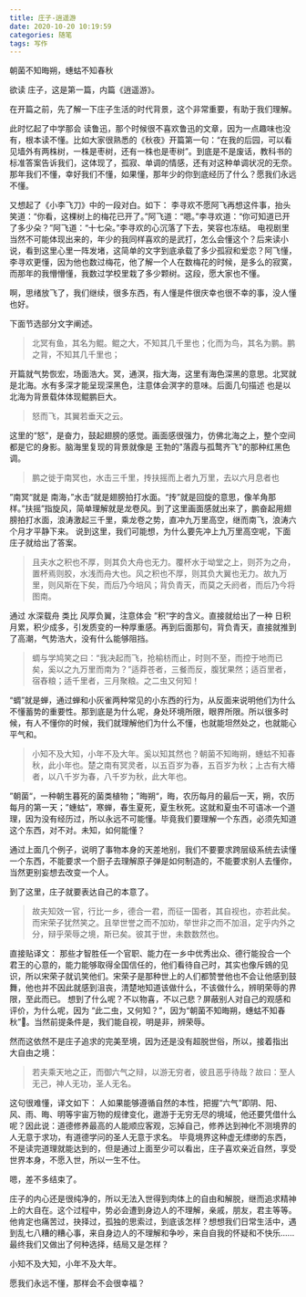 ```yaml
---
title: 庄子-逍遥游
date: 2020-10-20 10:19:59
categories: 随笔
tags: 写作
---
```


朝菌不知晦朔，蟪蛄不知春秋

<!-- more -->

欲读 庄子，这是第一篇，内篇《逍遥游》。

在开篇之前，先了解一下庄子生活的时代背景，这个非常重要，有助于我们理解。

此时忆起了中学那会 读鲁迅，那个时候很不喜欢鲁迅的文章，因为一点趣味也没有，根本读不懂。比如大家很熟悉的《秋夜》开篇第一句：“在我的后园，可以看见墙外有两株树，一株是枣树，还有一株也是枣树”。到底是不是废话，教科书的标准答案告诉我们，这体现了，孤寂、单调的情感，还有对这种单调状况的无奈。那年我们不懂，幸好我们不懂，如果懂，那年少的你到底经历了什么？愿我们永远不懂。

又想起了《小李飞刀》中的一段对白。如下：
李寻欢不愿阿飞再想这件事，抬头笑道：“你看，这棵树上的梅花已开了。”阿飞道：“嗯。”李寻欢道：“你可知道已开了多少朵？”阿飞道：“十七朵。”李寻欢的心沉落了下去，笑容也冻结。
电视剧里当然不可能体现出来的，年少的我同样喜欢的是武打，怎么会懂这个？后来读小说，看到这里心里一阵发堵，这简单的文字到底承载了多少孤寂和爱恋？阿飞懂，李寻欢更懂，因为他也数过梅花，他了解一个人在数梅花的时候，是多么的寂寞，而那年的我懵懵懂，我数过学校里栽了多少颗树。这段，愿大家也不懂。

啊，思绪放飞了，我们继续，很多东西，有人懂是件很庆幸也很不幸的事，没人懂也好。

下面节选部分文字阐述。

> 北冥有鱼，其名为鲲。鲲之大，不知其几千里也；化而为鸟，其名为鹏。鹏之背，不知其几千里也；

开篇就气势恢宏，场面浩大。冥，通溟，指大海，这里有海色深黑的意思。北冥就是北海。水有多深才能呈现深黑色，注意体会溟字的意味。后面几句描述 也是以北海为背景载体体现鲲鹏巨大。

> 怒而飞，其翼若垂天之云。

这里的“怒”，是奋力，鼓起翅膀的感觉。画面感很强力，仿佛北海之上，整个空间都是它的身影。脑海里复现的背景就像是 王勃的"落霞与孤鹜齐飞"的那种红黑色调。

> 鹏之徙于南冥也，水击三千里，抟扶摇而上者九万里，去以六月息者也

”南冥“就是 南海，”水击“就是翅膀拍打水面。“抟”就是回旋的意思，像羊角那样。”扶摇”指旋风，简单理解就是龙卷风。到了这里画面感就出来了，鹏奋起用翅膀拍打水面，浪涛激起三千里，乘龙卷之势，直冲九万里高空，继而南飞，浪涛六个月才平静下来。
说到这里，我们可能想，为什么要先冲上九万里高空呢，下面庄子就给出了答案。

> 且夫水之积也不厚，则其负大舟也无力。覆杯水于坳堂之上，则芥为之舟，置杯焉则胶，水浅而舟大也。风之积也不厚，则其负大翼也无力。故九万里，则风斯在下矣，而后乃今培风；背负青天，而莫之夭阏者，而后乃今将图南。

通过 水深载舟 类比 风厚负翼，注意体会 ”积“字的含义。直接就给出了一种 日积月累，积少成多，引发质变的一种厚重感。再到后面那句，背负青天，直接就推到了高潮，气势浩大，没有什么能够阻挡。

> 蜩与学鸠笑之曰：“我决起而飞，抢榆枋而止，时则不至，而控于地而已矣，奚以之九万里而南为？”适莽苍者，三餐而反，腹犹果然；适百里者，宿舂粮；适千里者，三月聚粮。之二虫又何知！

“蜩”就是蝉，通过蝉和小灰雀两种常见的小东西的行为，从反面来说明他们为什么不懂蓄势的重要性。那到底是为什么呢，身处环境所限，眼界所限。所以很多时候，有人不懂你的时候，我们就理解他们为什么不懂，也就能坦然处之，也就能心平气和。

> 小知不及大知，小年不及大年。奚以知其然也？朝菌不知晦朔，蟪蛄不知春秋，此小年也。楚之南有冥灵者，以五百岁为春，五百岁为秋；上古有大椿者，以八千岁为春，八千岁为秋，此大年也。

”朝菌“，一种朝生暮死的菌类植物；”晦朔“，晦，农历每月的最后一天，朔，农历每月的第一天；”蟪蛄“，寒蝉，春生夏死，夏生秋死。这就和夏虫不可语冰一个道理，因为没有经历过，所以永远不可能懂。毕竟我们要理解一个东西，必须先知道这个东西，对不对。未知，如何能懂？

通过上面几个例子，说明了事物本身的天差地别，我们不要要求跨层级系统去读懂一个东西，不能要求一个厨子去理解原子弹是如何制造的，不能要求别人去懂你，当然更别妄想去改变一个人。

到了这里，庄子就要表达自己的本意了。

> 故夫知效一官，行比一乡，德合一君，而征一国者，其自视也，亦若此矣。而宋荣子犹然笑之。且举世誉之而不加劝，举世非之而不加沮，定乎内外之分，辩乎荣辱之境，斯已矣。彼其于世，未数数然也。

直接贴译文：
那些才智胜任一个官职、能力在一乡中优秀出众、德行能投合一个君王的心意的，能力能够取得全国信任的，他们看待自己时，其实也像斥鴳的见识，所以宋荣子就讥笑他们。宋荣子是那种世上的人们都赞誉他也不会让他感到鼓舞，他也并不因此就感到沮丧，清楚地知道该做什么，不该做什么，辨明荣辱的界限，至此而已。
想到了什么呢？不以物喜，不以己悲？屏蔽别人对自己的观感和评价，为什么呢，因为 “此二虫，又何知？”，因为“朝菌不知晦朔，蟪蛄不知春秋”。当然前提条件是，我们能自视，明是非，辨荣辱。

然而这依然不是庄子追求的完美至境，因为还是没有超脱世俗，所以，接着指出 大自由之境：
> 若夫乘天地之正，而御六气之辩，以游无穷者，彼且恶乎待哉？故曰：至人无己，神人无功，圣人无名。

这句很难懂，译文如下：
人如果能够遵循自然的本性，把握“六气”即阴、阳、风、雨、晦、明等宇宙万物的规律变化，遨游于无穷无尽的境域，他还要凭借什么呢？因此说：道德修养最高的人能顺应客观，忘掉自己，修养达到神化不测境界的人无意于求功，有道德学问的圣人无意于求名。
毕竟境界这种虚无缥缈的东西，不是读完道理就能达到的，但是通过上面至少可以看出，庄子喜欢亲近自然，享受世界本身，不愿入世，所以一生不仕。

嗯，差不多结束了。

庄子的内心还是很纯净的，所以无法入世得到肉体上的自由和解脱，继而追求精神上的大自在。这个过程中，势必会遭到身边人的不理解，亲戚，朋友，君主等等。他肯定也痛苦过，抉择过，孤独的思索过，到底该怎样？想想我们日常生活中，遇到乱七八糟的糟心事，来自身边人的不理解和争吵，来自自我的怀疑和不快乐......最终我们又做出了何种选择，结局又是怎样？

小知不及大知，小年不及大年。

愿我们永远不懂，那样会不会很幸福？

